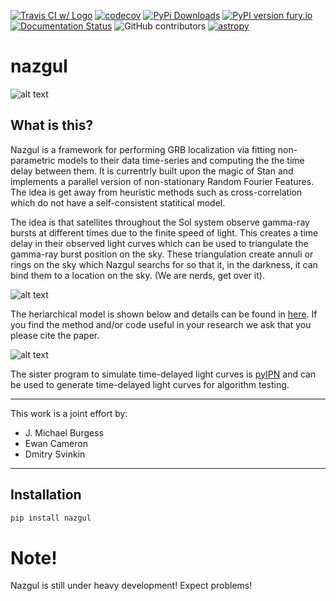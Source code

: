 [![Travis CI w/ Logo](https://img.shields.io/travis/grburgess/nazgul/master.svg?logo=travis)](https://travis-ci.org/grburgess/nazgul)  [![codecov](https://codecov.io/gh/grburgess/nazgul/branch/master/graph/badge.svg)](https://codecov.io/gh/grburgess/nazgul)
[![PyPi Downloads](http://pepy.tech/badge/nazgul)](http://pepy.tech/project/nazgul)
[![PyPI version fury.io](https://badge.fury.io/py/nazgul.svg)](https://pypi.python.org/pypi/nazgul/)
[![Documentation Status](https://readthedocs.org/projects/nazgul/badge/?version=latest)](https://nazgul.readthedocs.io/?badge=latest)
![GitHub contributors](https://img.shields.io/github/contributors/grburgess/nazgul)
[![astropy](http://img.shields.io/badge/powered%20by-AstroPy-orange.svg?style=flat)](http://www.astropy.org/)


# nazgul

![alt text](https://raw.githubusercontent.com/grburgess/nazgul/master/logo.png)

## What is this?
Nazgul is a framework for performing GRB localization via fitting non-parametric models to their data time-series and computing the the time delay between them. It is currentrly built upon the magic of Stan and implements a parallel version of non-stationary Random Fourier Features. The idea is get away from heuristic methods such as cross-correlation which do not have a self-consistent statitical model. 

The idea is that satellites throughout the Sol system observe gamma-ray bursts at different times due to the finite speed of light. This creates a time delay in their observed light curves which can be used to triangulate the gamma-ray burst position on the sky. These triangulation create annuli or rings on the sky which Nazgul searchs for so that it, in the darkness, it can bind them to a location on the sky. (We are nerds, get over it).

![alt text](https://raw.githubusercontent.com/grburgess/nazgul/master/idea.png)


The heriarchical model is shown below and details can be found in [here](https://arxiv.org/abs/2009.08350). If you find the method and/or code useful in your research we ask that you please cite the paper. 

![alt text](https://raw.githubusercontent.com/grburgess/nazgul/master/model.png)



The sister program to simulate time-delayed light curves is [pyIPN](https://github.com/grburgess/pyipn) and can be used to generate time-delayed light curves for algorithm testing. 


---

This work is a joint effort by:

* J. Michael Burgess
* Ewan Cameron
* Dmitry Svinkin

---


## Installation
```bash
pip install nazgul
```

# Note!

Nazgul is still under heavy development! Expect problems!




